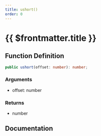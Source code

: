 ```yaml
---
title: ushort()
order: 0
---
```


# {{ $frontmatter.title }}

## Function Definition

```ts
public ushort(offset: number): number;
```

### Arguments

* offset: number

### Returns

* number

## Documentation

<!--@include: ./parts/ushort.md-->
